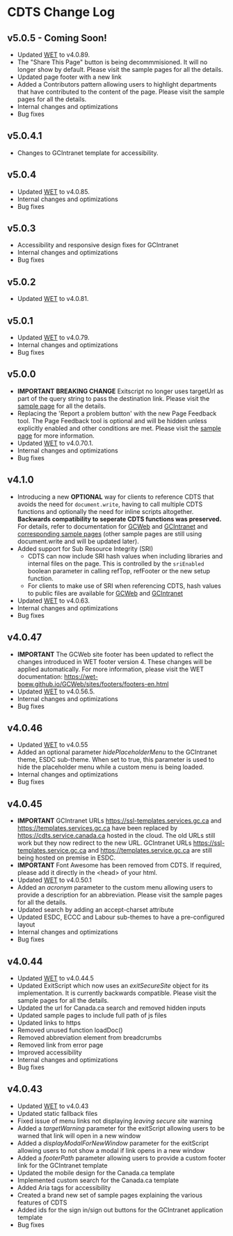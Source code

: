 # CDTS Change Log

## v5.0.5 - Coming Soon!

- Updated [WET](https://github.com/wet-boew/wet-boew/releases/) to v4.0.89.
- The "Share This Page" button is being decommmisioned. It will no longer show by default. Please visit the sample pages for all the details.
- Updated page footer with a new link
- Added a Contributors pattern allowing users to highlight departments that have contributed to the content of the page. Please visit the sample pages for all the details.
- Internal changes and optimizations
- Bug fixes

## v5.0.4.1

- Changes to GCIntranet template for accessibility.

## v5.0.4

- Updated [WET](https://github.com/wet-boew/wet-boew/releases/) to v4.0.85.
- Internal changes and optimizations
- Bug fixes

## v5.0.3

- Accessibility and responsive design fixes for GCIntranet
- Internal changes and optimizations
- Bug fixes

## v5.0.2

- Updated [WET](https://github.com/wet-boew/wet-boew/releases/) to v4.0.81.

## v5.0.1

- Updated [WET](https://github.com/wet-boew/wet-boew/releases/) to v4.0.79.
- Internal changes and optimizations
- Bug fixes

## v5.0.0
- **IMPORTANT** **BREAKING CHANGE** Exitscript no longer uses targetUrl as part of the query string to pass the destination link. Please visit the [sample page](https://cdts.service.canada.ca/app/cls/WET/gcweb/v5_0_0/cdts/samples/exitscript-en.html) for all the details.
- Replacing the 'Report a problem button' with the new Page Feedback tool. The Page Feedback tool is optional and will be hidden unless explicitly enabled and other conditions are met. Please visit the [sample page](https://cdts.service.canada.ca/app/cls/WET/gcweb/v5_0_0/cdts/samples/feedback-and-share-en.html) for more information.
- Updated [WET](https://github.com/wet-boew/wet-boew/releases/) to v4.0.70.1.
- Internal changes and optimizations
- Bug fixes

## v4.1.0

- Introducing a new **OPTIONAL** way for clients to reference CDTS that avoids the need for `document.write`, having to call multiple CDTS functions and optionally the need for inline scripts altogether. **Backwards compatibility to seperate CDTS functions was preserved.** For details, refer to documentation for [GCWeb](https://cenw-wscoe.github.io/sgdc-cdts/docs/internet-en.html) and [GCIntranet](https://cenw-wscoe.github.io/sgdc-cdts/docs/intranet-en.html) and [corresponding sample pages](https://github.com/wet-boew/cdts-sgdc/blob/master/public/gcweb/samples/nodoc-write-en.html) (other sample pages are still using document.write and will be updated later).
- Added support for Sub Resource Integrity (SRI)
  - CDTS can now include SRI hash values when including libraries and internal files on the page.  This is controlled by the `sriEnabled` boolean parameter in calling refTop, refFooter or the new setup function.
  - For clients to make use of SRI when referencing CDTS, hash values to public files are available for [GCWeb](https://www.canada.ca/etc/designs/canada/cdts/gcweb/v4_1_0/cdts/SRI-INFO.md) and [GCIntranet](https://cdts.service.canada.ca/app/cls/WET/gcintranet/v4_1_0/cdts/SRI-INFO.md)
- Updated [WET](https://github.com/wet-boew/wet-boew/releases/) to v4.0.63.
- Internal changes and optimizations
- Bug fixes

## v4.0.47

- **IMPORTANT** The GCWeb site footer has been updated to reflect the changes introduced in WET footer version 4. These changes will be applied automatically. For more information, please visit the WET documentation: https://wet-boew.github.io/GCWeb/sites/footers/footers-en.html
- Updated [WET](https://github.com/wet-boew/wet-boew/releases/) to v4.0.56.5.
- Internal changes and optimizations
- Bug fixes

## v4.0.46

- Updated [WET](https://github.com/wet-boew/wet-boew/releases/) to v4.0.55
- Added an optional parameter *hidePlaceholderMenu* to the GCIntranet theme, ESDC sub-theme. When set to true, this parameter is used to hide the placeholder menu while a custom menu is being loaded.
- Internal changes and optimizations
- Bug fixes

## v4.0.45

- **IMPORTANT** GCIntranet URLs https://ssl-templates.services.gc.ca and https://templates.services.gc.ca have been replaced by https://cdts.service.canada.ca hosted in the cloud. The old URLs still work but they now redirect to the new URL. GCIntranet URLs https://ssl-templates.service.gc.ca and https://templates.service.gc.ca are still being hosted on premise in ESDC.
- **IMPORTANT** Font Awesome has been removed from CDTS. If required, please add it directly in the &lt;head> of your html.
- Updated [WET](https://github.com/wet-boew/wet-boew/releases/) to v4.0.50.1
- Added an *acronym* parameter to the custom menu allowing users to provide a description for an abbreviation.  Please visit the sample pages for all the details.
- Updated search by adding an accept-charset attribute
- Updated ESDC, ECCC and Labour sub-themes to have a pre-configured layout
- Internal changes and optimizations
- Bug fixes

## v4.0.44

- Updated [WET](https://github.com/wet-boew/wet-boew/releases/) to v4.0.44.5
- Updated ExitScript which now uses an *exitSecureSite* object for its implementation. It is currently backwards compatible. Please visit the sample pages for all the details.
- Updated the url for Canada.ca search and removed hidden inputs
- Updated sample pages to include full path of js files
- Updated links to https
- Removed unused function loadDoc()
- Removed abbreviation element from breadcrumbs
- Removed link from error page
- Improved accessibility
- Internal changes and optimizations
- Bug fixes

## v4.0.43

- Updated [WET](https://github.com/wet-boew/wet-boew/releases/) to v4.0.43
- Updated static fallback files
- Fixed issue of menu links not displaying *leaving secure site* warning
- Added a *targetWarning* parameter for the exitScript allowing users to be warned that link will open in a new window
- Added a *displayModalForNewWindow* parameter for the exitScript allowing users to not show a modal if link opens in a new window
- Added a *footerPath* parameter allowing users to provide a custom footer link for the GCIntranet template
- Updated the mobile design for the Canada.ca template
- Implemented custom search for the Canada.ca template
- Added Aria tags for accessibility
- Created a brand new set of sample pages explaining the various features of CDTS
- Added ids for the sign in/sign out buttons for the GCIntranet application template
- Bug fixes
